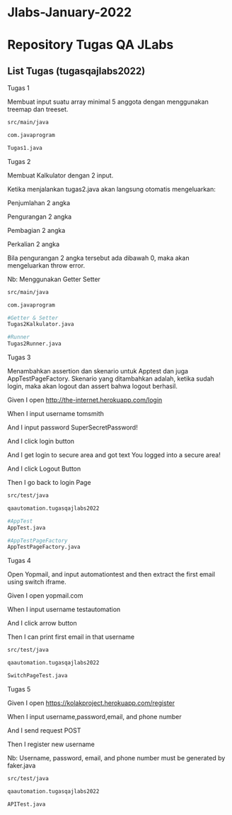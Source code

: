 # Jlabs-January-2022

# Repository Tugas QA JLabs

## List Tugas (tugasqajlabs2022)
Tugas 1

Membuat input suatu array minimal 5 anggota dengan menggunakan treemap dan treeset.

```bash
src/main/java

com.javaprogram

Tugas1.java
```
Tugas 2

Membuat Kalkulator dengan 2 input.

Ketika menjalankan tugas2.java akan langsung otomatis mengeluarkan:
 
Penjumlahan 2 angka

Pengurangan 2 angka

Pembagian 2 angka

Perkalian 2 angka

Bila pengurangan 2 angka tersebut ada dibawah 0, maka akan mengeluarkan throw error.

Nb: Menggunakan Getter Setter


```bash
src/main/java

com.javaprogram

#Getter & Setter
Tugas2Kalkulator.java 

#Runner
Tugas2Runner.java
```

Tugas 3

Menambahkan assertion dan skenario untuk Apptest dan juga AppTestPageFactory. Skenario yang ditambahkan adalah, ketika sudah login, maka akan logout dan assert bahwa logout berhasil.

Given I open http://the-internet.herokuapp.com/login

When I input username tomsmith

And I input password SuperSecretPassword!

And I click login button

And I get login to secure area and got text You logged into a secure area!

And I click Logout Button

Then I go back to login Page


```bash
src/test/java

qaautomation.tugasqajlabs2022

#AppTest
AppTest.java

#AppTestPageFactory
AppTestPageFactory.java
```

Tugas 4

Open Yopmail, and input automationtest and then extract the first email using switch iframe.

Given I open yopmail.com

When I input username testautomation

And I click arrow button

Then I can print first email in that username


```bash
src/test/java

qaautomation.tugasqajlabs2022

SwitchPageTest.java
```

Tugas 5

Given I open https://kolakproject.herokuapp.com/register

When I input username,password,email, and phone number

And I send request POST

Then I register new username

Nb: Username, password, email, and phone number must be generated by faker.java

```bash
src/test/java

qaautomation.tugasqajlabs2022

APITest.java
```
